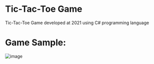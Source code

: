 # Tic-Tac-Toe Game
 Tic-Tac-Toe Game developed at 2021 using C# programming language

# Game Sample:
![image](https://user-images.githubusercontent.com/73485104/198961709-d112cf9c-1b2c-4f90-851e-16799e04867f.png)

